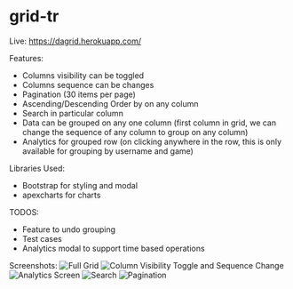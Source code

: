 # grid-tr

Live: https://dagrid.herokuapp.com/

Features:
- Columns visibility can be toggled
- Columns sequence can be changes
- Pagination (30 items per page)
- Ascending/Descending Order by on any column
- Search in particular column
- Data can be grouped on any one column (first column in grid, we can change the sequence of any column to group on any column)
- Analytics for grouped row (on clicking anywhere in the row, this is only available for grouping by username and game)

Libraries Used:
- Bootstrap for styling and modal
- apexcharts for charts

TODOS:
- Feature to undo grouping
- Test cases
- Analytics modal to support time based operations

Screenshots:
![Full Grid](https://i.postimg.cc/GmcJB7y2/Screenshot-2019-08-25-at-5-25-19-PM.png)
![Column Visibility Toggle and Sequence Change](https://i.postimg.cc/J435zVtv/Screenshot-2019-08-25-at-5-26-33-PM.png)
![Analytics Screen](https://postimg.cc/p9gCvHZv)
![Search](https://i.postimg.cc/xTVPQTjL/Screenshot-2019-08-25-at-5-27-24-PM.png)
![Pagination](https://i.postimg.cc/fL6fJMcn/Screenshot-2019-08-25-at-5-27-48-PM.png)
